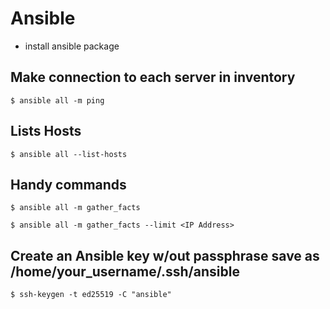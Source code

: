 # Ansible
- install ansible package

## Make connection to each server in inventory

```$ ansible all -m ping```

## Lists Hosts

```$ ansible all --list-hosts```

## Handy commands

```$ ansible all -m gather_facts```

```$ ansible all -m gather_facts --limit <IP Address>```

## Create an Ansible key w/out passphrase save as /home/your_username/.ssh/ansible
```$ ssh-keygen -t ed25519 -C "ansible" ```
